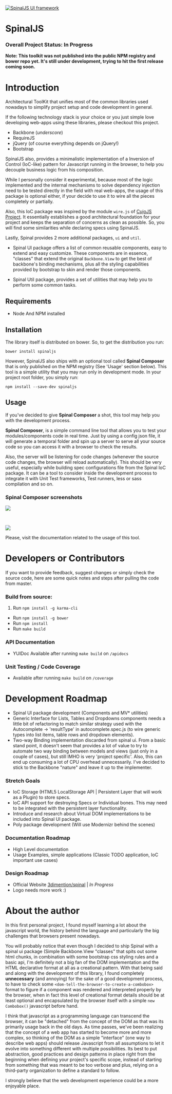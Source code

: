  [![SpinalJS UI framework](http://3dimention.github.io/spinal/images/logo.png)](http://3dimention.github.io/spinal)

# SpinalJS
### Overall Project Status: In Progress

**Note: This toolkit was not published into the public NPM registry and bower repo yet. It's still under development, trying to hit the first release coming soon.**

# Introduction

Architectural ToolKit that unifies most of the common libraries used nowadays to simplify project setup and code development in general.

If the following technology stack is your choice or you just simple love developing web-apps using these libraries, please checkout this project.

* Backbone (_underscore_)
* RequireJS
* jQuery (of course everything depends on jQuery!)
* Bootstrap

SpinalJS also, provides a minimalistic implementation of a Inversion of Control (IoC-like) pattern for Javascript running in the browser, to help you decouple business logic from his composition.

While I personally consider it experimental, because most of the logic implemented and the internal mechanisms to solve dependency injection need to be tested directly in the field with real web-apps, the usage of this package is optional either, if your decide to use it to wire all the pieces completely or partially.

Also, this IoC package was inspired by the module `wire.js` of [CujoJS Project](http://github.com/cujojs). It essentially establishes a good architectural foundation for your project and keeps the separation of concerns as clean as possible. So, you will find some similarities while declaring specs using SpinalJS.

Lastly, Spinal provides 2 more additional packages, `ui` and `util`.

* Spinal UI package offers a list of common reusable components, easy to extend and easy customize. These components are in essence, "classes" that extend the original ```Backbone.View``` to get the best of backbone's binding mechanisms, plus all the styling capabilities provided by bootstrap to skin and render those components.

* Spinal Util package, provides a set of utilities that may help you to perform some common tasks.

## Requirements

* Node And NPM installed

## Installation

The library itself is distributed on bower. So, to get the distribution you run:

`bower install spinaljs`

However, SpinalJS also ships with an optional tool called **Spinal Composer** that is only published on the NPM registry (See 'Usage' section below). This tool is a simple utility that you may run only in development mode. In your project root folder, you simply run:

`npm install --save-dev spinaljs`

## Usage

If you've decided to give **Spinal Composer** a shot, this tool may help you with the development process.

**Spinal Composer**, is a simple command line tool that allows you to test your modules/components code in real time. Just by using a config json file, it will generate a temporal folder and spin up a server to serve all your source code so you can access it with a browser to check the results.

Also, the server will be listening for code changes (whenever the source code changes, the browser will reload automatically). This should be very useful, especially while building spec configurations file from the Spinal IoC package.
It can be a tool to consider inside the development process to integrate it with Unit Test frameworks, Test runners, less or sass compilation and so on.

### Spinal Composer screenshots

![](http://3dimention.github.io/spinal/images/composer-ss-1.jpg)

<br/>

![](http://3dimention.github.io/spinal/images/composer-ss-2.jpg)

Please, visit the documentation related to the usage of this tool.

# Developers or Contributors

If you want to provide feedback, suggest changes or simply check the source code, here are some quick notes and steps after pulling the code from master.

### Build from source:

1. Run ```npm install -g karma-cli```
* Run ```npm install -g bower```
* Run ```npm install```
* Run ```make build```

### API Documentation

* YUIDoc Available after running ```make build``` on ```/apidocs```

### Unit Testing / Code Coverage

* Available after running ```make build``` on ```/coverage```

# Development Roadmap

* Spinal UI package development (Components and MV* utilities)
* Generic Interface for Lists, Tables and Dropdowns components needs a little bit of refactoring to match similar strategy used with the Autocomplete -> 'resultType' in autocomplete.spec.js (to wire generic types into list items, table rows and dropdown elements).
* Two-way Binding implementation discarded from spinal ui.
From a basic stand point, it doesn't seem that provides a lot of value to try to automate two way binding between models and views (just only in a couple of cases), but still IMHO is very 'project specific'. Also, this can end up consuming a lot of CPU overhead unnecessarily. I've decided to stick to the Backbone "nature" and leave it up to the implementer.

### Stretch Goals

* IoC Storage (HTML5 LocalStorage API | Persistent Layer that will work as a Plugin) to store specs.
* IoC API support for destroying Specs or Individual bones. This may need to be integrated with the persistent layer functionality.
* Introduce and research about Virtual DOM implementations to be included into Spinal UI package.
* Poly package development (Will use Modernizr behind the scenes)

### Documentation Roadmap

* High Level documentation
* Usage Examples, simple applications (Classic TODO application, IoC important use cases)

### Design Roadmap

* Official Website [3dimention/spinal](http://3dimention.github.io/spinal) | _In Progress_
* Logo needs more work :)

# About the author

In this first personal project, I found myself learning a lot about the javascript world, the history behind the language and particularly the big challenges that browsers present nowadays.

You will probably notice that even though I decided to ship Spinal with a spinal ui package (Simple Backbone.View "classes" that spits out some html chunks, in combination with some bootstrap css styling rules and a basic api, I'm definitely not a big fan of the DOM implementation and the HTML declarative format at all as a creational pattern.
With that being said and along with the development of this library, I found completely **unnecessary** (and annoying) for the sake of a good development process, to have to check some `<dom-tell-the-browser-to-create-a-combobox>` format to figure if a component was rendered and interpreted properly by the browser, when in fact this level of creational format details should be at least optional and encapsulated by the browser itself with a simple `new Combobox()` javascript before hand.

I think that javascript as a programming language can transcend the browser, it can be "detached" from the concept of the DOM as that was its primarily usage back in the old days.
As time passes, we've been realizing that the concept of a web app has started to become more and more complex, so thinking of the DOM as a simple "interface" (one way to describe web apps) should release Javascript from all assumptions to let it evolve  into something different with multiple possibilities.
Its best to put abstraction, good practices and design patterns in place right from the beginning when defining your project's specific scope, instead of starting from something that was meant to be too verbose and plus, relying on a third-party organization to define a standard to follow.

I strongly believe that the web development experience could be a more enjoyable place.
